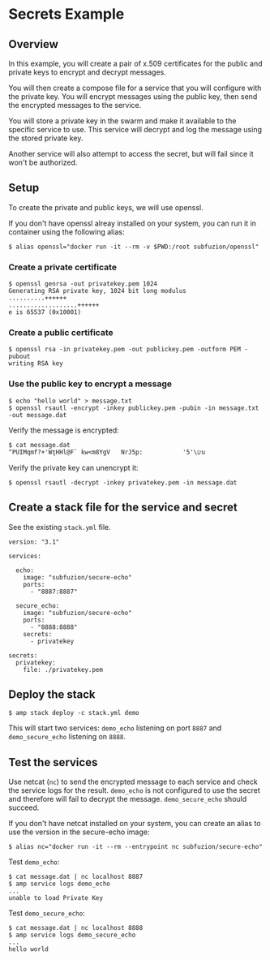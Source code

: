 # Secrets Example

## Overview

In this example, you will create a pair of x.509 certificates for the public and private keys
to encrypt and decrypt messages.

You will then create a compose file for a service that you will configure with the private key.
You will encrypt messages using the public key, then send the encrypted messages to the service.

You will store a private key in the swarm and make it available to the specific service to use.
This service will decrypt and log the message using the stored private key.

Another service will also attempt to access the secret, but will fail since it won't be
authorized.

## Setup

To create the private and public keys, we will use openssl.

If you don't have openssl alreay installed on your system, you can run it in container using
the following alias:

    $ alias openssl="docker run -it --rm -v $PWD:/root subfuzion/openssl"

### Create a private certificate

    $ openssl genrsa -out privatekey.pem 1024
    Generating RSA private key, 1024 bit long modulus
    ..........++++++
    ...................++++++
    e is 65537 (0x10001)

### Create a public certificate

    $ openssl rsa -in privatekey.pem -out publickey.pem -outform PEM -pubout
    writing RSA key

### Use the public key to encrypt a message

    $ echo "hello world" > message.txt
    $ openssl rsautl -encrypt -inkey publickey.pem -pubin -in message.txt -out message.dat

Verify the message is encrypted:

    $ cat message.dat
    ^PUIMqmf?+'WţHHl@F` kw<m8YgV   NrJ5p:           '5'\שu

Verify the private key can unencrypt it:

    $ openssl rsautl -decrypt -inkey privatekey.pem -in message.dat

## Create a stack file for the service and secret

See the existing `stack.yml` file.

```
version: "3.1"

services:

  echo:
    image: "subfuzion/secure-echo"
    ports:
      - "8887:8887"

  secure_echo:
    image: "subfuzion/secure-echo"
    ports:
      - "8888:8888"
    secrets:
      - privatekey

secrets:
  privatekey:
    file: ./privatekey.pem

```

## Deploy the stack

    $ amp stack deploy -c stack.yml demo

This will start two services: `demo_echo` listening on port `8887` and `demo_secure_echo` listening on `8888`.

## Test the services

Use netcat (`nc`) to send the encrypted message to each service and check the service logs for the result.
`demo_echo` is not configured to use the secret and therefore will fail to decrypt the message.
`demo_secure_echo` should succeed.

If you don't have netcat installed on your system, you can create an alias to use the version in the secure-echo image:

    $ alias nc="docker run -it --rm --entrypoint nc subfuzion/secure-echo"

Test `demo_echo`:

    $ cat message.dat | nc localhost 8887
    $ amp service logs demo_echo
    ...
    unable to load Private Key

Test `demo_secure_echo`:

    $ cat message.dat | nc localhost 8888
    $ amp service logs demo_secure_echo
    ...
    hello world

